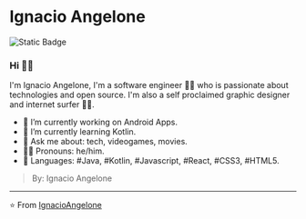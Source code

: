 # Ignacio Angelone


![Static Badge](https://img.shields.io/badge/-a?style=flat-square&logo=x&logoColor=white&label=%40Ignacio%20angelone&labelColor=black&color=black&link=https%3A%2F%2Ftwitter.com%2FCugucyfdhddtx)




### Hi 👋🚀

I'm Ignacio Angelone, I'm a software engineer 👨‍💻 who is passionate about technologies and open source. I'm also a self proclaimed graphic designer and internet surfer 🏄‍♂️. 

- 🔭 I’m currently working on Android Apps.
- 🌱 I’m currently learning Kotlin.
- 💬 Ask me about: tech, videogames, movies.
- 🧒🏽 Pronouns: he/him.
- 🚀 Languages: #Java, #Kotlin, #Javascript, #React, #CSS3, #HTML5.

> By: Ignacio Angelone

---
⭐️ From [IgnacioAngelone](https://github.com/IgnacioAngelone)
